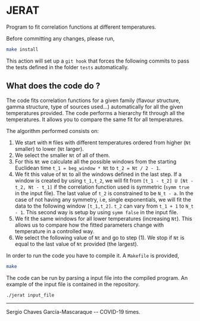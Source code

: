 # JERAT

Program to fit correlation functions at different temperatures.

Before committing any changes, please run,
```bash
make install
```

This action will set up a `git hook` that forces the following
commits to pass the tests defined in the folder `tests`
automatically.

## What does the code do ?
The code fits correlation functions for a given family (flavour
structure, gamma structure, type of sources used...) automatically for
all the given temperatures provided. The code performs a hierarchy
fit through all the temperatures. It allows you to compare the same
fit for all temperatures.

The algorithm performed consists on:

1. We start with `M` files with different temperatures ordered from
   higher (`Nt` smaller) to lower (`Nt` larger).
2. We select the smaller `Nt` of all of them. 
3. For this `Nt` we calculate all the possible windows from the
   starting Euclidean time `t_1 = beg_window * Nt` to `t_2 = Nt / 2 -
   1`. 
4. We fit this value of `Nt` to all the windows defined in the last
   step. If a window is created by using `t_1,t_2`, we will fit from
   `[t_1 - t_2] U [Nt - t_2, Nt - t_1]` if the correlation function
   used is symmetric (`symm true` in the input file). The last value
   of `t_2` is constrained to be `N_t - a`. In the case of not having
   any symmetry, i.e, single exponentials, we will fit the data to
   the following window `[t_1,t_2]`. `t_2` can vary from `t_1 + 1` to
   `N_t - 1`. This second way is setup by using `symm false` in the 
   input file.
5. We fit the same windows for all lower temperatures (increasing
   `Nt`). This allows us to compare how the fitted parameters change
   with temperature in a controlled way.
6. We select the following value of `Nt` and go to step (1). We stop
   if `Nt` is equal to the last value of `Nt` provided (the largest).

In order to run the code you have to compile it. A `Makefile` is
provided,
```bash 
make 
```

The code can be run by parsing a input file into the compiled
program. An example of the input file is contained in the repository.
```bash 
./jerat input_file
```

---
Sergio Chaves García-Mascaraque -- COVID-19 times.
